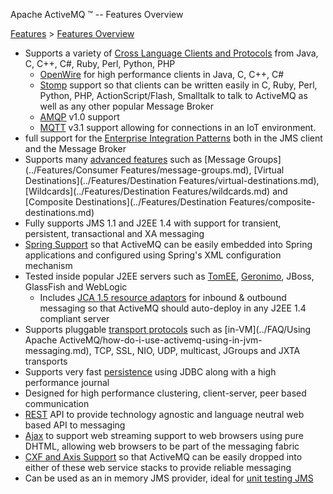 Apache ActiveMQ ™ -- Features Overview 

[Features](../features.md) > [Features Overview](../Features/features-overview.md)


*   Supports a variety of [Cross Language Clients and Protocols](../Connectivity/cross-language-clients.md) from Java, C, C++, C#, Ruby, Perl, Python, PHP
    *   [OpenWire](../Connectivity/Protocols/openwire.md) for high performance clients in Java, C, C++, C#
    *   [Stomp](../Connectivity/Protocols/stomp.md) support so that clients can be written easily in C, Ruby, Perl, Python, PHP, ActionScript/Flash, Smalltalk to talk to ActiveMQ as well as any other popular Message Broker
    *   [AMQP](../Connectivity/Protocols/amqp.md) v1.0 support
    *   [MQTT](../Connectivity/Protocols/mqtt.md) v3.1 support allowing for connections in an IoT environment.
*   full support for the [Enterprise Integration Patterns](../Features/enterprise-integration-patterns.md) both in the JMS client and the Message Broker
*   Supports many [advanced features](../features.md) such as [Message Groups](../Features/Consumer Features/message-groups.md), [Virtual Destinations](../Features/Destination Features/virtual-destinations.md), [Wildcards](../Features/Destination Features/wildcards.md) and [Composite Destinations](../Features/Destination Features/composite-destinations.md)
*   Fully supports JMS 1.1 and J2EE 1.4 with support for transient, persistent, transactional and XA messaging
*   [Spring Support](Connectivity/Containers/spring-Community/support.md) so that ActiveMQ can be easily embedded into Spring applications and configured using Spring's XML configuration mechanism
*   Tested inside popular J2EE servers such as [TomEE](http://tomee.apache.org/), [Geronimo](http://geronimo.apache.org/), JBoss, GlassFish and WebLogic
    *   Includes [JCA 1.5 resource adaptors](../Connectivity/Containers/resource-adapter.md) for inbound & outbound messaging so that ActiveMQ should auto-deploy in any J2EE 1.4 compliant server
*   Supports pluggable [transport protocols](/Features/uri-Connectivity/protocols.md) such as [in-VM](../FAQ/Using Apache ActiveMQ/how-do-i-use-activemq-using-in-jvm-messaging.md), TCP, SSL, NIO, UDP, multicast, JGroups and JXTA transports
*   Supports very fast [persistence](../Features/persistence.md) using JDBC along with a high performance journal
*   Designed for high performance clustering, client-server, peer based communication
*   [REST](../Connectivity/Protocols/rest.md) API to provide technology agnostic and language neutral web based API to messaging
*   [Ajax](../Connectivity/ajax.md) to support web streaming support to web browsers using pure DHTML, allowing web browsers to be part of the messaging fabric
*   [CXF and Axis Support](axis-and-cxf-CommunityCommunity/Community/support.md) so that ActiveMQ can be easily dropped into either of these web service stacks to provide reliable messaging
*   Can be used as an in memory JMS provider, ideal for [unit testing JMS](../FAQ/JMS/how-to-unit-test-jms-code.md)

